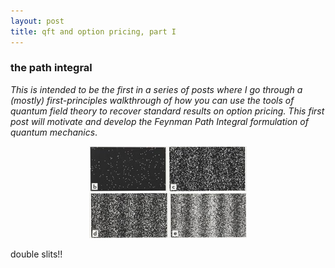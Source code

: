 ```yaml
---
layout: post
title: qft and option pricing, part I
---
```

### the path integral

*This is intended to be the first in a series of posts 
where I go through a (mostly) first-principles walkthrough 
of how you can use the tools of quantum field theory to recover standard results on option pricing. 
This first post will motivate and develop the Feynman Path Integral 
formulation of quantum mechanics*.



<p align="center">
<img src="images/img.jpeg" alt="isolated" width="50%" height = "30%"/>
    <figcaption>double slits!!</figcaption>
</p>
